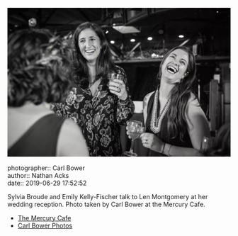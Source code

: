 ![Sylvia Broude and Emily Kelly-Fischer talk to Len Montgomery](assets/2019-06-29-set-3-the-reception-18.webp)

photographer:: Carl Bower  
author:: Nathan Acks  
date:: 2019-06-29 17:52:52

Sylvia Broude and Emily Kelly-Fischer talk to Len Montgomery at her wedding reception. Photo taken by Carl Bower at the Mercury Cafe.

* [The Mercury Cafe](http://mercurycafe.com)
* [Carl Bower Photos](https://carlbowerphotos.com)
